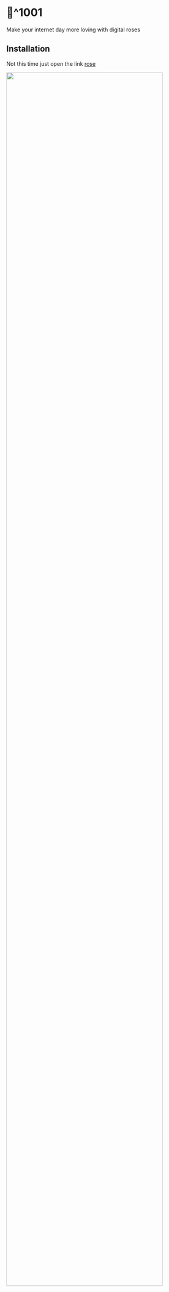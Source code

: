 # 🌹^1001

Make your internet day more loving with digital roses

## Installation

Not this time
just open the link [rose](https://ahkaz-dev.github.io)

<img src="https://web.archive.org/web/20091027035232im_/http://br.geocities.com/samevet/Rose.gif" width="90%" height="90%"/>
